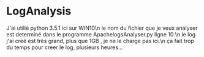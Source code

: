 # LogAnalysis
J'ai utilié python 3.5.1 ici sur WIN10\n
le nom du fichier que je veux analyser est determiné dans le programme ApachelogsAnalyser.py ligne 10.\n
le log j'ai creé est très grand, plus que 1GB , je ne le charge pas ici.\n
ça fait trop du temps pour creer le log, plusieurs heures...
